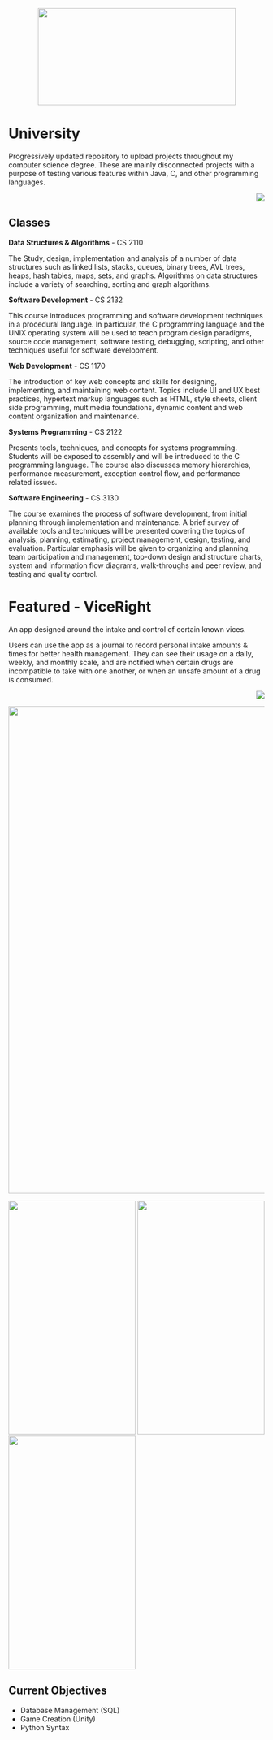 <p align="center">
  <img src="https://www.pinclipart.com/picdir/big/330-3302186_open-book-clipart-png-download.png" width="389px"height="191px">
</p>

# University

Progressively updated repository to upload projects throughout my computer science degree. These are mainly disconnected projects with a purpose of testing various features within Java, C, and other programming languages.

<p align="right">
  <a href="https://www.gnu.org/licenses/gpl-3.0">
    <img src="https://img.shields.io/badge/License-GPL%20v3-blue.svg">
  </a>
</p>

## Classes

**Data Structures & Algorithms** - CS 2110

The Study, design, implementation and analysis of a number of data structures such as linked lists, stacks, queues, binary trees, AVL trees, heaps, hash tables, maps, sets, and graphs. Algorithms on data structures include a variety of searching, sorting and graph algorithms.

**Software Development** - CS 2132

This course introduces programming and software development techniques in a procedural language. In particular, the C programming language and the UNIX operating system will be used to teach program design paradigms, source code management, software testing, debugging, scripting, and other techniques useful for software development.

**Web Development** - CS 1170

The introduction of key web concepts and skills for designing, implementing, and maintaining web content. Topics include UI and UX best practices, hypertext markup languages such as HTML, style sheets, client side programming, multimedia foundations, dynamic content and web content organization and maintenance.

**Systems Programming** - CS 2122

Presents tools, techniques, and concepts for systems programming. Students will be exposed to assembly and will be introduced to the C programming language. The course also discusses memory hierarchies, performance measurement, exception control flow, and performance related issues.

**Software Engineering** - CS 3130

The course examines the process of software development, from initial planning through implementation and maintenance. A brief survey of available tools and techniques will be presented covering the topics of analysis, planning, estimating, project management, design, testing, and evaluation. Particular emphasis will be given to organizing and planning, team participation and management, top-down design and structure charts, system and information flow diagrams,
walk-throughs and peer review, and testing and quality control.


# Featured - **ViceRight**

An app designed around the intake and control of certain known vices.

 Users can use the app as a journal to record personal intake amounts & times for better health management. They can see their usage on a daily, weekly, and
 monthly scale, and are notified when certain drugs are incompatible to take with one another, or when an unsafe amount of a drug is consumed.

<p align = "right">
   <a>
    <img src="https://img.shields.io/badge/Language-Java-brightgreen.svg">
  </a>
</p>

 <p align="center">
    <img src="https://imgur.com/B4UyoGl.png" width="583px" height="960"/>


<p align="left">

   <img src="https://imgur.com/9r8Uzbm.png" width="250" height="460px"/>

   <img src="https://imgur.com/soRiGDD.png" width="250" height="460px"/>

   <img src="https://imgur.com/8ApV46d.png" width="250" height="460px"/>
</p>


## Current Objectives

* Database Management (SQL)
* Game Creation (Unity)
* Python Syntax
